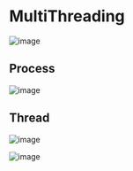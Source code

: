 # MultiThreading 

![image](https://github.com/user-attachments/assets/4e1714ba-526b-4e55-8583-913e17bc9828)

## Process
![image](https://github.com/user-attachments/assets/d1211913-0ad5-46be-9fc6-9b12a5fa5b97)

## Thread
![image](https://github.com/user-attachments/assets/dcf36667-fb2d-4fe4-a15e-cb904d6febdd)


![image](https://github.com/user-attachments/assets/a8a004cd-9a6a-4d81-8286-6d5cd8d00fa5)
